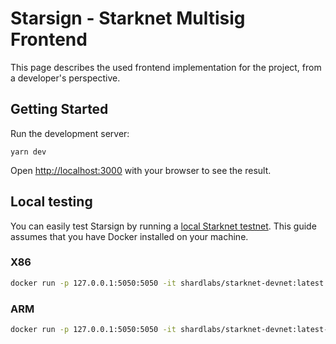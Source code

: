 # Starsign - Starknet Multisig Frontend

This page describes the used frontend implementation for the project, from a developer's perspective.

## Getting Started

Run the development server:

```
yarn dev
```

Open [http://localhost:3000](http://localhost:3000) with your browser to see the result.

## Local testing

You can easily test Starsign by running a [local Starknet testnet](https://github.com/Shard-Labs/starknet-devnet). This guide assumes that you have Docker installed on your machine.

### X86
```bash
docker run -p 127.0.0.1:5050:5050 -it shardlabs/starknet-devnet:latest --gas-price=0
```

### ARM
```bash
docker run -p 127.0.0.1:5050:5050 -it shardlabs/starknet-devnet:latest-arm --gas-price=0
```
